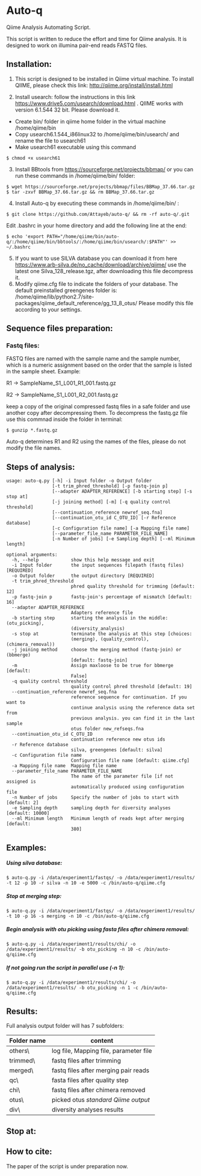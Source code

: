 # Auto-q
Qiime Analysis Automating Script.

This script is written to reduce the effort and time for Qiime analysis.
It is designed to work on illumina pair-end reads FASTQ files.

## Installation:
1. This script is designed to be installed in Qiime virtual machine. To install QIIME, please check this link: <http://qiime.org/install/install.html>

2. Install usearch: follow the instructions in this link  <https://www.drive5.com/usearch/download.html> . QIIME works with version 6.1.544 32 bit. Please download it. 

* Create bin/ folder in qiime home folder in the virtual machine /home/qiime/bin
* Copy usearch6.1.544_i86linux32 to /home/qiime/bin/usearch/ and rename the file to usearch61
* Make usearch61 executable using this command
```
$ chmod +x usearch61
``` 

3. Install BBtools from <https://sourceforge.net/projects/bbmap/> or you can run these commands in /home/qiime/bin/ folder: 

```buildoutcfg
$ wget https://sourceforge.net/projects/bbmap/files/BBMap_37.66.tar.gz
$ tar -zxvf BBMap_37.66.tar.gz && rm BBMap_37.66.tar.gz

```

4. Install Auto-q by executing these commands in /home/qiime/bin/ :
```buildoutcfg
$ git clone https://github.com/Attayeb/auto-q/ && rm -rf auto-q/.git 
```
Edit .bashrc in your home directory and add the following line at the end:
```buildoutcfg
$ echo 'export PATH="/home/qiime/bin/auto-q/:/home/qiime/bin/bbtools/:/home/qiime/bin/usearch/:$PATH"' >> ~/.bashrc
```

5. If you want to use SILVA database you can download it from here <https://www.arb-silva.de/no_cache/download/archive/qiime/> use the latest one Silva_128_release.tgz, after downloading this file decompress it.
6. Modify qiime.cfg file to indicate the folders of your database. The default preinstalled greengenes folder is: /home/qiime/lib/python2.7/site-packages/qiime_default_reference/gg_13_8_otus/
 Please modify this file according to your settings.

## Sequence files preparation:
### Fastq files: 
FASTQ files are named with the sample name and the sample number, which is a numeric assignment based on the order that the sample is listed in the sample sheet. Example:
                     
R1 &rarr;  SampleName_S1_L001_R1_001.fastq.gz 

R2 &rarr;  SampleName_S1_L001_R2_001.fastq.gz

keep a copy of the original compressed fastq files in a safe folder and use another copy after 
decompressing them. To decompress the fastq.gz file use this commnad inside the folder in terminal:
```
$ gunzip *.fastq.gz
``` 
Auto-q determines R1 and R2 using the names of the files, please do not modify the file names.

## Steps of analysis:


```
usage: auto-q.py [-h] -i Input folder -o Output folder
                 [-t trim_phred_threshold] [-p fastq-join p]
                 [--adapter ADAPTER_REFERENCE] [-b starting step] [-s stop at]
                 [-j joining method] [-m] [-q quality control threshold]
                 [--continuation_reference newref_seq.fna]
                 [--continuation_otu_id C_OTU_ID] [-r Reference database]
                 [-c Configuration file name] [-a Mapping file name]
                 [--parameter_file_name PARAMETER_FILE_NAME]
                 [-n Number of jobs] [-e Sampling depth] [--ml Minimum length]

```


```
optional arguments:
  -h, --help            show this help message and exit
  -i Input folder       the input sequences filepath (fastq files) [REQUIRED]
  -o Output folder      the output directory [REQUIRED]
  -t trim_phred_threshold
                        phred quality threshold for trimming [default: 12]
  -p fastq-join p       fastq-join's percentage of mismatch [default: 16]
  --adapter ADAPTER_REFERENCE
                        Adapters reference file
  -b starting step      starting the analysis in the middle: (otu_picking),
                        (diversity_analysis)
  -s stop at            terminate the analysis at this step [choices:
                        (merging), (quality_control), (chimera_removal))
  -j joining method     choose the merging method (fastq-join) or (bbmerge)
                        [default: fastq-join]
  -m                    Assign maxloose to be true for bbmerge [default:
                        False]
  -q quality control threshold
                        quality control phred threshold [default: 19]
  --continuation_reference newref_seq.fna
                        reference sequence for continuation. If you want to
                        continue analysis using the reference data set from
                        previous analysis. you can find it in the last sample
                        otus folder new_refseqs.fna
  --continuation_otu_id C_OTU_ID
                        continuation reference new otus ids
  -r Reference database
                        silva, greengenes [default: silva]
  -c Configuration file name
                        Configuration file name [default: qiime.cfg]
  -a Mapping file name  Mapping file name
  --parameter_file_name PARAMETER_FILE_NAME
                        The name of the parameter file [if not assigned is
                        automatically produced using configuration file
  -n Number of jobs     Specify the number of jobs to start with [default: 2]
  -e Sampling depth     sampling depth for diversity analyses [default: 10000]
  --ml Minimum length   Minimum length of reads kept after merging [default:
                        380]

```

## Examples:


##### Using silva database:
```
$ auto-q.py -i /data/experiment1/fastqs/ -o /data/experiment1/results/ -t 12 -p 10 -r silva -n 10 -e 5000 -c /bin/auto-q/qiime.cfg 
```

##### Stop at merging step:
```buildoutcfg
$ auto-q.py -i /data/experiment1/fastqs/ -o /data/experiment1/results/ -t 10 -p 16 -s merging -n 10 -c /bin/auto-q/qiime.cfg
```

##### Begin analysis with otu picking using fasta files after chimera removal:
```buildoutcfg
$ auto-q.py -i /data/experiment1/results/chi/ -o /data/experiment1/results/ -b otu_picking -n 10 -c /bin/auto-q/qiime.cfg
```

##### If not going run the script in parallel use (-n 1):

```buildoutcfg
$ auto-q.py -i /data/experiment1/results/chi/ -o /data/experiment1/results/ -b otu_picking -n 1 -c /bin/auto-q/qiime.cfg
```

## Results:
Full analysis output folder will has 7 subfolders:

| Folder name | content                                   |
|-------------|-------------------------------------------|
| others\     | log file, Mapping file, parameter file    |
| trimmed\    | fastq files after trimming                |
| merged\     | fastq files after merging pair reads      |
| qc\         | fasta files after quality step            | 
| chi\        | fastq files after chimera removed         | 
| otus\       | picked otus *standard Qiime output*       |
| div\        | diversity analyses results                |

## Stop at:



## How to cite:
The paper of the script is under preparation now.
